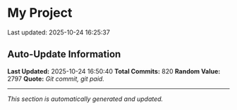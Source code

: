 # My Project


Last updated: 2025-10-24 16:25:37



























































































































































































































































































































































































































































































































































































































































































































































































































































































































































































































































































































































































































































## Auto-Update Information

**Last Updated:** 2025-10-24 16:50:40
**Total Commits:** 820
**Random Value:** 2797
**Quote:** _Git commit, git paid._

---
_This section is automatically generated and updated._
